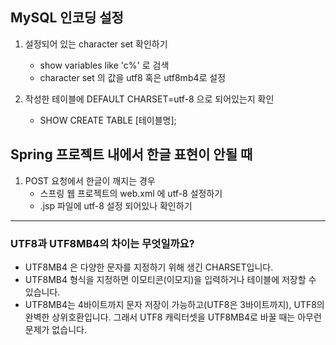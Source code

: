 ## MySQL 인코딩 설정
1. 설정되어 있는 character set 확인하기
    - show variables like 'c%' 로 검색
    - character set 의 값을 utf8 혹은 utf8mb4로 설정


2. 작성한 테이블에 DEFAULT CHARSET=utf-8 으로 되어있는지 확인
    - SHOW CREATE TABLE [테이블명];


## Spring 프로젝트 내에서 한글 표현이 안될 때

1. POST 요청에서 한글이 깨지는 경우
    - 스프링 웹 프로젝트의 web.xml 에 utf-8 설정하기
    - .jsp 파일에 utf-8 설정 되어있나 확인하기
----------------------------------------------------
### UTF8과 UTF8MB4의 차이는 무엇일까요?

- UTF8MB4 은 다양한 문자를 지정하기 위해 생긴 CHARSET입니다.
- UTF8MB4 형식을 지정하면 이모티콘(이모지)을 입력하거나 테이블에 저장할 수 있습니다.
- UTF8MB4는 4바이트까지 문자 저장이 가능하고(UTF8은 3바이트까지), UTF8의 완벽한 상위호환입니다. 
그래서 UTF8 캐릭터셋을 UTF8MB4로 바꿀 때는 아무런 문제가 없습니다.
